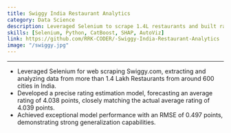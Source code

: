 ```yaml
---
title: Swiggy India Restaurant Analytics
category: Data Science  
description: Leveraged Selenium to scrape 1.4L restaurants and built rating prediction model.
skills: [Selenium, Python, CatBoost, SHAP, AutoViz]
link: https://github.com/RRK-CODER/-Swiggy-India-Restaurant-Analytics
image: "/swiggy.jpg"
---
```


---

- Leveraged Selenium for web scraping Swiggy.com, extracting and analyzing data from more than 1.4 Lakh Restaurants from around 600 cities in India.
- Developed a precise rating estimation model, forecasting an average rating of 4.038 points, closely matching the actual average rating of 4.039 points.
- Achieved exceptional model performance with an RMSE of 0.497 points, demonstrating strong generalization capabilities.
